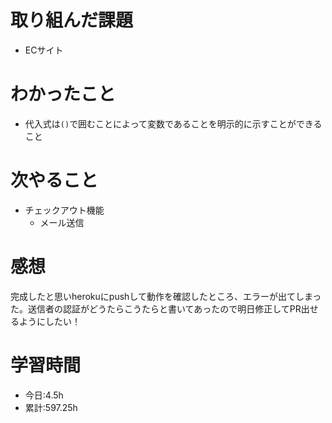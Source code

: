 # 取り組んだ課題
- ECサイト
# わかったこと
- 代入式は`()`で囲むことによって変数であることを明示的に示すことができること
# 次やること
- チェックアウト機能
  - メール送信
# 感想
完成したと思いherokuにpushして動作を確認したところ、エラーが出てしまった。送信者の認証がどうたらこうたらと書いてあったので明日修正してPR出せるようにしたい！
# 学習時間
- 今日:4.5h
- 累計:597.25h